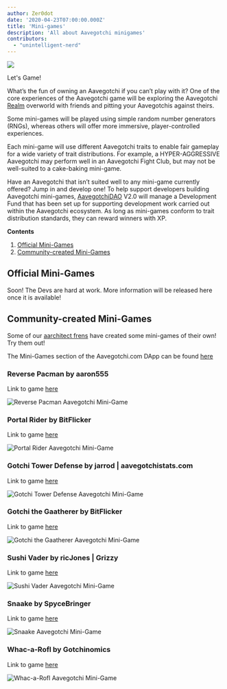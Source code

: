 ```yaml
---
author: Zer0dot
date: '2020-04-23T07:00:00.000Z'
title: 'Mini-games'
description: 'All about Aavegotchi minigames'
contributors:
  - "unintelligent-nerd"
---
```


<div class="headerImageContainer">
<img class="headerImage" src="/minigames/gotchi_btc_gamer.png">
<p class="headerImageText">Let's Game!</p>
</div>

What’s the fun of owning an Aavegotchi if you can’t play with it? One of the core experiences of the Aavegotchi game will be exploring the Aavegotchi [Realm](/metaverse) overworld with friends and pitting your Aavegotchis against theirs.

Some mini-games will be played using simple random number generators (RNGs), whereas others will offer more immersive, player-controlled experiences.

Each mini-game will use different Aavegotchi traits to enable fair gameplay for a wide variety of trait distributions. For example, a HYPER-AGGRESSIVE Aavegotchi may perform well in an Aavegotchi Fight Club, but may not be well-suited to a cake-baking mini-game.

Have an Aavegotchi that isn’t suited well to any mini-game currently offered? Jump in and develop one! To help support developers building Aavegotchi mini-games, [AavegotchiDAO](/dao) V2.0 will manage a Development Fund that has been set up for supporting development work carried out within the Aavegotchi ecosystem. As long as mini-games conform to trait distribution standards, they can reward winners with XP.

<div class="contentsBox">

**Contents**

<ol>
<li><a href=#official-mini-games>Official Mini-Games</a></li>
<li><a href=#community-created-mini-games>Community-created Mini-Games</a></li>
</ol>

</div>

## Official Mini-Games
Soon! The Devs are hard at work. More information will be released here once it is available!

## Community-created Mini-Games

Some of our [aarchitect frens](/aarchitect) have created some mini-games of their own! Try them out!

The Mini-Games section of the Aavegotchi.com DApp can be found [here](https://aavegotchi.com/minigames)

### Reverse Pacman by aaron555

Link to game [here](https://cryptolve.com/aavegotchi_pacman/)

<img class = "bodyImage" src = "/minigames/reverse-pacman.png" alt = "Reverse Pacman Aavegotchi Mini-Game" />

### Portal Rider by BitFlicker

Link to game [here](https://bitflicker.tech/aavegotchi/rider/)

<img class = "bodyImage" src = "/minigames/portal-rider.png" alt = "Portal Rider Aavegotchi Mini-Game" />

### Gotchi Tower Defense by jarrod | aavegotchistats.com

Link to game [here](https://aavegotchistats.com/td)

<img class = "bodyImage" src = "/minigames/gotchi-tower-defense.png" alt = "Gotchi Tower Defense Aavegotchi Mini-Game" />

### Gotchi the Gaatherer by BitFlicker

Link to game [here](https://gotchigaatherer.gg/)

<img class = "bodyImage" src = "/minigames/gotchi-the-gaatherer.png" alt = "Gotchi the Gaatherer Aavegotchi Mini-Game" />

### Sushi Vader by ricJones | Grizzy

Link to game [here](https://sushivader.com/)

<img class = "bodyImage" src = "/minigames/sushi-vader.png" alt = "Sushi Vader Aavegotchi Mini-Game" />

### Snaake by SpyceBringer

Link to game [here](https://snaake.gg/)

<img class = "bodyImage" src = "/minigames/snaake.png" alt = "Snaake Aavegotchi Mini-Game" />

### Whac-a-Rofl by Gotchinomics

Link to game [here](https://whacarofl.com/)

<img class = "bodyImage" src = "/minigames/whac-a-rofl.png" alt = "Whac-a-Rofl Aavegotchi Mini-Game" />